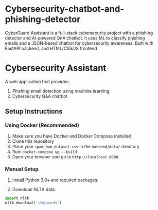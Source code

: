 # Cybersecurity-chatbot-and-phishing-detector
CyberGuard Assistant is a full-stack cybersecurity project with a phishing detector and AI-powered QnA chatbot. It uses ML to classify phishing emails and a JSON-based chatbot for cybersecurity awareness. Built with FastAPI backend, and HTML/CSS/JS frontend

# Cybersecurity Assistant

A web application that provides:
1. Phishing email detection using machine learning
2. Cybersecurity Q&A chatbot

## Setup Instructions

### Using Docker (Recommended)

1. Make sure you have Docker and Docker Compose installed
2. Clone this repository
3. Place your `spam_ham_dataset.csv` in the `backend/data/` directory
4. Run: `docker-compose up --build`
5. Open your browser and go to `http://localhost:8000`

### Manual Setup

1. Install Python 3.9+ and required packages:

2. Download NLTK data:
```python
import nltk
nltk.download('stopwords')